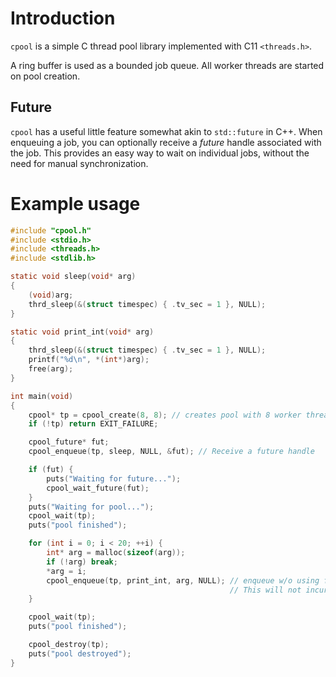 # Introduction
`cpool` is a simple C thread pool library implemented with C11 `<threads.h>`.

A ring buffer is used as a bounded job queue.
All worker threads are started on pool creation.

## Future
`cpool` has a useful little feature somewhat akin to `std::future` in C++.
When enqueuing a job, you can optionally receive a _future_ handle associated with the job.
This provides an easy way to wait on individual jobs, without the need for manual synchronization.

# Example usage
```c
#include "cpool.h"
#include <stdio.h>
#include <threads.h>
#include <stdlib.h>

static void sleep(void* arg)
{
    (void)arg;
    thrd_sleep(&(struct timespec) { .tv_sec = 1 }, NULL);
}

static void print_int(void* arg)
{
    thrd_sleep(&(struct timespec) { .tv_sec = 1 }, NULL);
    printf("%d\n", *(int*)arg);
    free(arg);
}

int main(void)
{
    cpool* tp = cpool_create(8, 8); // creates pool with 8 worker threads, job queue capacity 8.
    if (!tp) return EXIT_FAILURE;

    cpool_future* fut;
    cpool_enqueue(tp, sleep, NULL, &fut); // Receive a future handle

    if (fut) {
        puts("Waiting for future...");
        cpool_wait_future(fut);
    }
    puts("Waiting for pool...");
    cpool_wait(tp);
    puts("pool finished");

    for (int i = 0; i < 20; ++i) {
        int* arg = malloc(sizeof(arg));
        if (!arg) break;
        *arg = i;
        cpool_enqueue(tp, print_int, arg, NULL); // enqueue w/o using future.
                                                 // This will not incur extra overhead of future.
    }

    cpool_wait(tp);
    puts("pool finished");

    cpool_destroy(tp);
    puts("pool destroyed");
}
```
